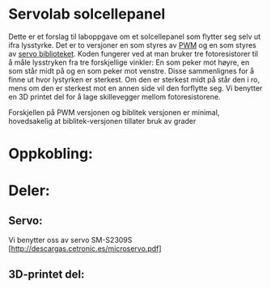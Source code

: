 # Servolab solcellepanel
Dette er et forslag til laboppgave om et solcellepanel som flytter seg selv ut ifra lysstyrke.
Det er to versjoner en som styres av [PWM](https://github.com/WexTheX/sommerjobb-2023/blob/main/Servolab/solcelle%20180/solcelle_PWM/solcelle_PWM.ino) og en som styres av [servo biblioteket](https://github.com/WexTheX/sommerjobb-2023/blob/main/Servolab/solcelle%20180/solcelle_bibliotek/solcelle_bibliotek.ino).
Koden fungerer ved at man bruker tre fotoresistorer til å måle lysstryken fra tre forskjellige vinkler:
En som peker mot høyre, en som står midt på og en som peker mot venstre.
Disse sammenlignes for å finne ut hvor lystyrken er sterkest. Om den er sterkest midt på står den i ro, mens om den er sterkest mot en annen side vil den forflytte seg.
Vi benytter en 3D printet del for å lage skillevegger mellom fotoresistorene.

Forskjellen på PWM versjonen og biblitek versjonen er minimal, hovedsakelig at biblitek-versjonen tillater bruk av grader

# Oppkobling:

# Deler:
## Servo:
Vi benytter oss av servo SM-S2309S [http://descargas.cetronic.es/microservo.pdf]

## 3D-printet del:
